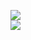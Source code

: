 ![](https://komarev.com/ghpvc/?username=measbona&color=green&style=plastic)
<br/>
![](https://www.reactiongifs.us/wp-content/uploads/2018/06/giphy-2-1.gif)

